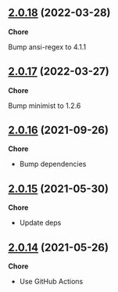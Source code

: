 ## [2.0.18](https://github.com/helloitsjoe/react-hooks-compose/releases/tag/v2.0.18) (2022-03-28)

**Chore**

Bump ansi-regex to 4.1.1

## [2.0.17](https://github.com/helloitsjoe/react-hooks-compose/releases/tag/v2.0.17) (2022-03-27)

**Chore**

Bump minimist to 1.2.6

## [2.0.16](https://github.com/helloitsjoe/react-hooks-compose/releases/tag/v2.0.16) (2021-09-26)

**Chore**

- Bump dependencies

## [2.0.15](https://github.com/helloitsjoe/react-hooks-compose/releases/tag/v2.0.15) (2021-05-30)

**Chore**

- Update deps

## [2.0.14](https://github.com/helloitsjoe/react-hooks-compose/releases/tag/v2.0.14) (2021-05-26)

**Chore**

- Use GitHub Actions
